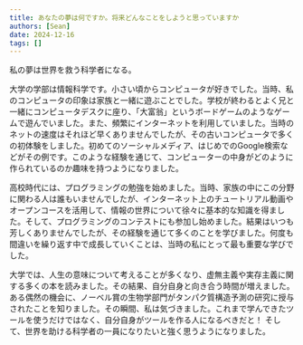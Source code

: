 ```yaml
---
title: あなたの夢は何ですか。将来どんなことをしようと思っていますか
authors: [Sean]
date: 2024-12-16
tags: []
---
```


私の夢は世界を救う科学者になる。
<!-- truncate -->
大学の学部は情報科学です。小さい頃からコンピュータが好きでした。当時、私のコンピュータの印象は家族と一緒に遊ぶことでした。学校が終わるとよく兄と一緒にコンピュータデスクに座り、「大富翁」というボードゲームのようなゲームで遊んでいました。また、頻繁にインターネットを利用していました。当時のネットの速度はそれほど早くありませんでしたが、その古いコンピュータで多くの初体験をしました。初めてのソーシャルメディア、はじめでのGoogle検索などがその例です。このような経験を通じて、コンピューターの中身がどのように作られているのか趣味を持つようになりました。

高校時代には、プログラミングの勉強を始めました。当時、家族の中にこの分野に関わる人は誰もいませんでしたが、インターネット上のチュートリアル動画やオープンコースを活用して、情報の世界について徐々に基本的な知識を得ました。そして、プログラミングのコンテストにも参加し始めました。結果はいつも芳しくありませんでしたが、その経験を通じて多くのことを学びました。何度も間違いを繰り返す中で成長していくことは、当時の私にとって最も重要な学びでした。

大学では、人生の意味について考えることが多くなり、虚無主義や実存主義に関する多くの本を読みました。その結果、自分自身と向き合う時間が増えました。ある偶然の機会に、ノーベル賞の生物学部門がタンパク質構造予測の研究に授与されたことを知りました。その瞬間、私は気づきました。これまで学んできたツールを使うだけではなく、自分自身がツールを作る人になるべきだと！ そして、世界を助ける科学者の一員になりたいと強く思うようになりました。
